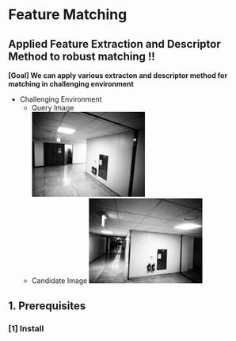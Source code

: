 # Feature Matching
## Applied Feature Extraction and Descriptor Method to robust matching !!
**[Goal] We can apply various extracton and descriptor method for matching in challenging environment**
- Challenging Environment 
   - Query Image \
      <img src="./query.png" width=50% height=50% title="Query Image"/> 
   - Candidate Image 
      <img src="./cand.png" width=50% height=50% title="Candidate Image"/>  

## 1. Prerequisites
### [1] Install 
